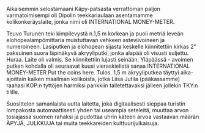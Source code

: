 
Aikaisemmin selostamaani Käpy-patsasta verrattoman paljon varmatoimisempi oli Dipolin teekkariaulaan asentamamme 
kolikonkeräyslaite, jonka nimi oli INTERNATIONAL MONEY-METER.

Teuvo Turunen teki kimpilevystä n.1,5 m korkean ja puoli metriä leveän elohopealampömittaria muistuttavan vehkeen 
asteviivoineen ja numeroineen. Lasiputken ja elohopean sijasta keskelle kiinnitettiin kirkas 2" paksuinen suora läpinäkyvä 
akryyliputki, jonka alapää oli visusti suljettu. Huraa. Laite oli valmis. Se kiinnitettiin lujasti seinään. Yläpäässä - avoimen 
putken kohdalla oli seuraavat kuusi vieraskielistä sanaa INTERNATIONAL MONEY-METER Put the coins here.
Tulos. 1,5 m akryyliputkea täyttyi aika-ajoittain kaiken maailman kolikoista, jotka Liisa Jutila (pääkassamme) raahasi 
KOP:n tyttöjen harmiksi pankkiin talletettavaksi jälleen jollekin TKY:n tilille.

Suosittelen samanlaista uutta laitetta, joka digitaalisesti sieppaa turistin lompakosta automaattisesti yhden tai useampia 
seteleitä, muuttaa arvon tosiajassa suomen rahaksi ja pudottaa uhrin käteen arvoa vastaavan määrän ÄPYJÄ, JULKKUJA 
tai muita teekkareiden kulttuurijulkaisuja.